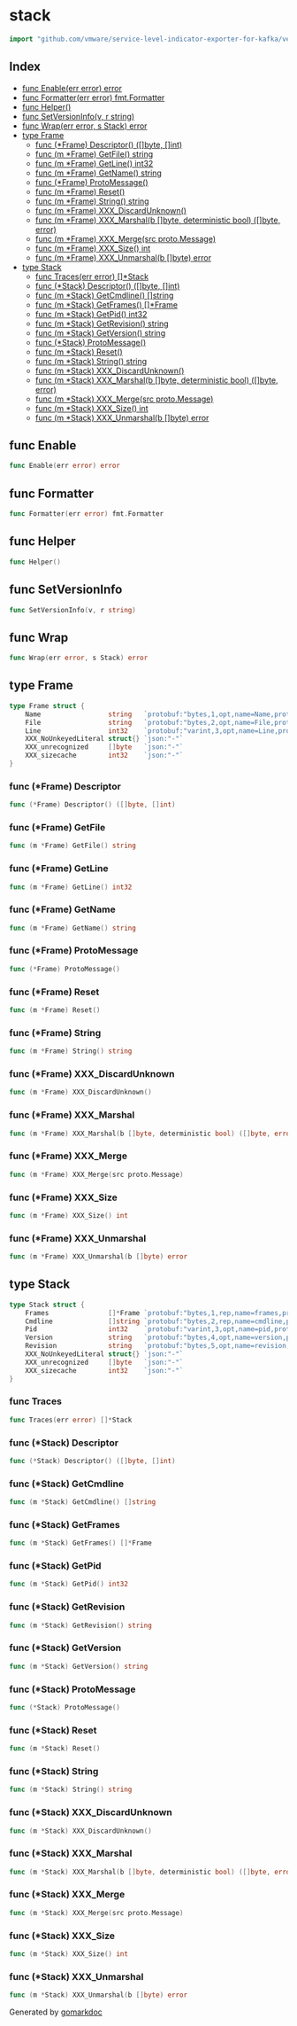 <!-- Code generated by gomarkdoc. DO NOT EDIT -->

# stack

```go
import "github.com/vmware/service-level-indicator-exporter-for-kafka/vendor/github.com/moby/buildkit/util/stack"
```

## Index

- [func Enable(err error) error](<#func-enable>)
- [func Formatter(err error) fmt.Formatter](<#func-formatter>)
- [func Helper()](<#func-helper>)
- [func SetVersionInfo(v, r string)](<#func-setversioninfo>)
- [func Wrap(err error, s Stack) error](<#func-wrap>)
- [type Frame](<#type-frame>)
  - [func (*Frame) Descriptor() ([]byte, []int)](<#func-frame-descriptor>)
  - [func (m *Frame) GetFile() string](<#func-frame-getfile>)
  - [func (m *Frame) GetLine() int32](<#func-frame-getline>)
  - [func (m *Frame) GetName() string](<#func-frame-getname>)
  - [func (*Frame) ProtoMessage()](<#func-frame-protomessage>)
  - [func (m *Frame) Reset()](<#func-frame-reset>)
  - [func (m *Frame) String() string](<#func-frame-string>)
  - [func (m *Frame) XXX_DiscardUnknown()](<#func-frame-xxx_discardunknown>)
  - [func (m *Frame) XXX_Marshal(b []byte, deterministic bool) ([]byte, error)](<#func-frame-xxx_marshal>)
  - [func (m *Frame) XXX_Merge(src proto.Message)](<#func-frame-xxx_merge>)
  - [func (m *Frame) XXX_Size() int](<#func-frame-xxx_size>)
  - [func (m *Frame) XXX_Unmarshal(b []byte) error](<#func-frame-xxx_unmarshal>)
- [type Stack](<#type-stack>)
  - [func Traces(err error) []*Stack](<#func-traces>)
  - [func (*Stack) Descriptor() ([]byte, []int)](<#func-stack-descriptor>)
  - [func (m *Stack) GetCmdline() []string](<#func-stack-getcmdline>)
  - [func (m *Stack) GetFrames() []*Frame](<#func-stack-getframes>)
  - [func (m *Stack) GetPid() int32](<#func-stack-getpid>)
  - [func (m *Stack) GetRevision() string](<#func-stack-getrevision>)
  - [func (m *Stack) GetVersion() string](<#func-stack-getversion>)
  - [func (*Stack) ProtoMessage()](<#func-stack-protomessage>)
  - [func (m *Stack) Reset()](<#func-stack-reset>)
  - [func (m *Stack) String() string](<#func-stack-string>)
  - [func (m *Stack) XXX_DiscardUnknown()](<#func-stack-xxx_discardunknown>)
  - [func (m *Stack) XXX_Marshal(b []byte, deterministic bool) ([]byte, error)](<#func-stack-xxx_marshal>)
  - [func (m *Stack) XXX_Merge(src proto.Message)](<#func-stack-xxx_merge>)
  - [func (m *Stack) XXX_Size() int](<#func-stack-xxx_size>)
  - [func (m *Stack) XXX_Unmarshal(b []byte) error](<#func-stack-xxx_unmarshal>)


## func Enable

```go
func Enable(err error) error
```

## func Formatter

```go
func Formatter(err error) fmt.Formatter
```

## func Helper

```go
func Helper()
```

## func SetVersionInfo

```go
func SetVersionInfo(v, r string)
```

## func Wrap

```go
func Wrap(err error, s Stack) error
```

## type Frame

```go
type Frame struct {
    Name                 string   `protobuf:"bytes,1,opt,name=Name,proto3" json:"Name,omitempty"`
    File                 string   `protobuf:"bytes,2,opt,name=File,proto3" json:"File,omitempty"`
    Line                 int32    `protobuf:"varint,3,opt,name=Line,proto3" json:"Line,omitempty"`
    XXX_NoUnkeyedLiteral struct{} `json:"-"`
    XXX_unrecognized     []byte   `json:"-"`
    XXX_sizecache        int32    `json:"-"`
}
```

### func \(\*Frame\) Descriptor

```go
func (*Frame) Descriptor() ([]byte, []int)
```

### func \(\*Frame\) GetFile

```go
func (m *Frame) GetFile() string
```

### func \(\*Frame\) GetLine

```go
func (m *Frame) GetLine() int32
```

### func \(\*Frame\) GetName

```go
func (m *Frame) GetName() string
```

### func \(\*Frame\) ProtoMessage

```go
func (*Frame) ProtoMessage()
```

### func \(\*Frame\) Reset

```go
func (m *Frame) Reset()
```

### func \(\*Frame\) String

```go
func (m *Frame) String() string
```

### func \(\*Frame\) XXX\_DiscardUnknown

```go
func (m *Frame) XXX_DiscardUnknown()
```

### func \(\*Frame\) XXX\_Marshal

```go
func (m *Frame) XXX_Marshal(b []byte, deterministic bool) ([]byte, error)
```

### func \(\*Frame\) XXX\_Merge

```go
func (m *Frame) XXX_Merge(src proto.Message)
```

### func \(\*Frame\) XXX\_Size

```go
func (m *Frame) XXX_Size() int
```

### func \(\*Frame\) XXX\_Unmarshal

```go
func (m *Frame) XXX_Unmarshal(b []byte) error
```

## type Stack

```go
type Stack struct {
    Frames               []*Frame `protobuf:"bytes,1,rep,name=frames,proto3" json:"frames,omitempty"`
    Cmdline              []string `protobuf:"bytes,2,rep,name=cmdline,proto3" json:"cmdline,omitempty"`
    Pid                  int32    `protobuf:"varint,3,opt,name=pid,proto3" json:"pid,omitempty"`
    Version              string   `protobuf:"bytes,4,opt,name=version,proto3" json:"version,omitempty"`
    Revision             string   `protobuf:"bytes,5,opt,name=revision,proto3" json:"revision,omitempty"`
    XXX_NoUnkeyedLiteral struct{} `json:"-"`
    XXX_unrecognized     []byte   `json:"-"`
    XXX_sizecache        int32    `json:"-"`
}
```

### func Traces

```go
func Traces(err error) []*Stack
```

### func \(\*Stack\) Descriptor

```go
func (*Stack) Descriptor() ([]byte, []int)
```

### func \(\*Stack\) GetCmdline

```go
func (m *Stack) GetCmdline() []string
```

### func \(\*Stack\) GetFrames

```go
func (m *Stack) GetFrames() []*Frame
```

### func \(\*Stack\) GetPid

```go
func (m *Stack) GetPid() int32
```

### func \(\*Stack\) GetRevision

```go
func (m *Stack) GetRevision() string
```

### func \(\*Stack\) GetVersion

```go
func (m *Stack) GetVersion() string
```

### func \(\*Stack\) ProtoMessage

```go
func (*Stack) ProtoMessage()
```

### func \(\*Stack\) Reset

```go
func (m *Stack) Reset()
```

### func \(\*Stack\) String

```go
func (m *Stack) String() string
```

### func \(\*Stack\) XXX\_DiscardUnknown

```go
func (m *Stack) XXX_DiscardUnknown()
```

### func \(\*Stack\) XXX\_Marshal

```go
func (m *Stack) XXX_Marshal(b []byte, deterministic bool) ([]byte, error)
```

### func \(\*Stack\) XXX\_Merge

```go
func (m *Stack) XXX_Merge(src proto.Message)
```

### func \(\*Stack\) XXX\_Size

```go
func (m *Stack) XXX_Size() int
```

### func \(\*Stack\) XXX\_Unmarshal

```go
func (m *Stack) XXX_Unmarshal(b []byte) error
```



Generated by [gomarkdoc](<https://github.com/princjef/gomarkdoc>)

